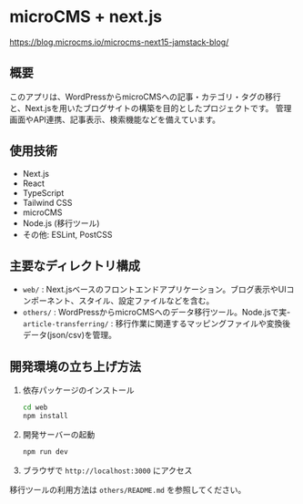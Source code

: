 # microCMS + next.js
https://blog.microcms.io/microcms-next15-jamstack-blog/
  
## 概要
このアプリは、WordPressからmicroCMSへの記事・カテゴリ・タグの移行と、Next.jsを用いたブログサイトの構築を目的としたプロジェクトです。
管理画面やAPI連携、記事表示、検索機能などを備えています。

## 使用技術
- Next.js
- React
- TypeScript
- Tailwind CSS
- microCMS  
- Node.js (移行ツール)
- その他: ESLint, PostCSS

## 主要なディレクトリ構成
- `web/` : Next.jsベースのフロントエンドアプリケーション。ブログ表示やUIコンポーネント、スタイル、設定ファイルなどを含む。
- `others/` : WordPressからmicroCMSへのデータ移行ツール。Node.jsで実- `article-transferring/` : 移行作業に関連するマッピングファイルや変換後データ(json/csv)を管理。

## 開発環境の立ち上げ方法
1. 依存パッケージのインストール
   ```sh
   cd web
   npm install
   ```
2. 開発サーバーの起動
   ```sh
   npm run dev
   ```
3. ブラウザで `http://localhost:3000` にアクセス

移行ツールの利用方法は `others/README.md` を参照してください。